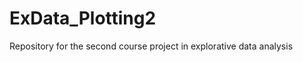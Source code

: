 ExData_Plotting2
================

Repository for the second course project in explorative data analysis
